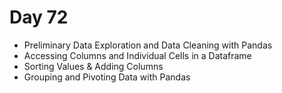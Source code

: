 # Day 72 

- Preliminary Data Exploration and Data Cleaning with Pandas
- Accessing Columns and Individual Cells in a Dataframe
- Sorting Values & Adding Columns
- Grouping and Pivoting Data with Pandas